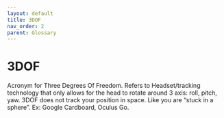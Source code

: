 ```yaml
---
layout: default
title: 3DOF
nav_order: 2
parent: Glossary
---
```

# 3DOF
Acronym for Three Degrees Of Freedom.
Refers to Headset/tracking technology that only allows for the head to rotate around 3 axis: roll, pitch, yaw.
3DOF does not track your position in space. Like you are “stuck in a sphere”. Ex: Google Cardboard, Oculus Go.